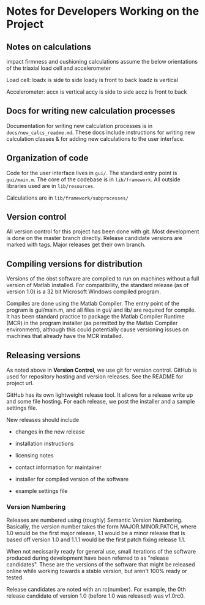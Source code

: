# Notes for Developers Working on the Project

## Notes on calculations
impact firmness and cushioning calculations assume the below orientations
of the triaxial load cell and accelerometer

Load cell:
loadx is side to side
loady is front to back
loadz is vertical

Accelerometer:
accx is vertical
accy is side to side
accz is front to back

## Docs for writing new calculation processes

Documentation for writing new calculation processes is in
`docs/new_calcs_readme.md`. These docs include instructions for
writing new calculation classes & for adding new calculations to the user
interface.

## Organization of code

Code for the user interface lives in `gui/`. The standard entry point is
`gui/main.m`. The core of the codebase is in `lib/framework`. All outside
libraries used are in `lib/resources`.

Calculations are in `lib/framework/subprocesses/`

## Version control
All version control for this project has been done with git. Most development
is done on the master branch directly. Release candidate versions are marked
with tags. Major releases get their own branch.

## Compiling versions for distribution
Versions of the obst software are compiled to run on machines without a full
version of Matlab installed. For compatibility, the standard release (as of
version 1.0) is a 32 bit Microsoft Windows compiled program.

Compiles are done using the Matlab Compiler. The entry point of the program is
gui/main.m, and all files in gui/ and lib/ are required for compile. It has
been standard practice to package the Matlab Compiler Runtime (MCR) in the
program installer (as permitted by the Matlab Compiler environment), although
this could potentially cause versioning issues on machines that already have
the MCR installed.

## Releasing versions
As noted above in **Version Control**, we use git for version control. GitHub
is used for repository hosting and version releases. See the README for project
url.

GitHub has its own lightweight release tool. It allows for a release write up
and some file hosting. For each release, we post the installer and a sample
settings file.

New releases should include
 
* changes in the new release
* installation instructions
* licensing notes
* contact information for maintainer

* installer for compiled version of the software
* example settings file

### Version Numbering
Releases are numbered using (roughly) Semantic Version Numbering. Basically,
the version number takes the form MAJOR.MINOR.PATCH, where 1.0 would be the
first major release, 1.1 would be a minor release that is based off version 1.0
and 1.1.1 would be the first patch fixing release 1.1.

When not necissarily ready for general use, small iterations of the software
produced during development have been referred to as "release candidates".
These are the versions of the software that might be released online while
working towards a stable version, but aren't 100% ready or tested.

Release candidates are noted with an rc(number). For example, the 0th release
candidate of version 1.0 (before 1.0 was released) was v1.0rc0.
